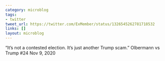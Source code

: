 ```yaml
---
category: microblog
tags:
- twitter
tweet_url: https://twitter.com/ExMember/status/1326545262781718532
links: []
layout: microblog
---
```

“It’s not a contested election. It’s just another Trump scam.” Olbermann vs Trump #24 Nov 9, 2020
